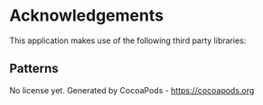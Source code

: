 # Acknowledgements
This application makes use of the following third party libraries:

## Patterns

No license yet.
Generated by CocoaPods - https://cocoapods.org
